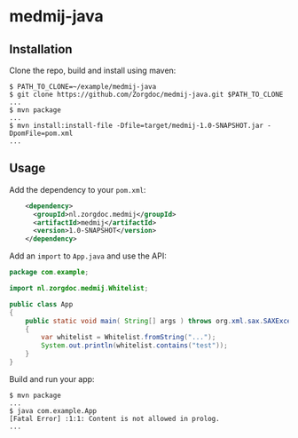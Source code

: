 # medmij-java

## Installation

Clone the repo, build and install using maven:

```shell
$ PATH_TO_CLONE=~/example/medmij-java
$ git clone https://github.com/Zorgdoc/medmij-java.git $PATH_TO_CLONE
...
$ mvn package
...
$ mvn install:install-file -Dfile=target/medmij-1.0-SNAPSHOT.jar -DpomFile=pom.xml
...
```

## Usage

Add the dependency to your `pom.xml`:

```xml
    <dependency>
      <groupId>nl.zorgdoc.medmij</groupId>
      <artifactId>medmij</artifactId>
      <version>1.0-SNAPSHOT</version>
    </dependency>
```

Add an `import` to `App.java` and use the API:

```java
package com.example;

import nl.zorgdoc.medmij.Whitelist;

public class App
{
    public static void main( String[] args ) throws org.xml.sax.SAXException
    {
        var whitelist = Whitelist.fromString("...");
        System.out.println(whitelist.contains("test"));
    }
}
```

Build and run your app:

```shell
$ mvn package
...
$ java com.example.App
[Fatal Error] :1:1: Content is not allowed in prolog.
...
```
